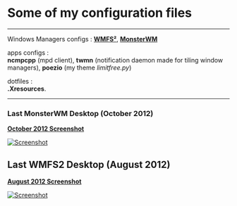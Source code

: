 # Some of my configuration files
- - -

Windows Managers configs :
[**WMFS²**](http://wmfs.info), [**MonsterWM**](https://github.com/c00kiemon5ter/monsterwm)

apps configs :  
**ncmpcpp** (mpd client), **twmn** (notification daemon made for tiling window managers), **poezio** (my theme *limitfree.py*)

dotfiles :  
**.Xresources**.

- - -

### Last MonsterWM Desktop (October 2012)
[**October 2012 Screenshot**](https://github.com/Schoewilliam/configs/blob/master/screenshots/october2012.png)

[![Screenshot](https://github.com/Schoewilliam/configs/blob/master/screenshots/octobre2012mini.png?raw=true)](http://schoewilliam.deviantart.com/art/MonsterWM-Archlinux-October-2012-332177827)


## Last WMFS2 Desktop (August 2012)
[**August 2012 Screenshot**](https://github.com/Schoewilliam/configs/blob/master/screenshots/aout2012.png)

[![Screenshot](https://github.com/Schoewilliam/configs/blob/master/screenshots/aout2012mini.png?raw=true)](http://schoewilliam.deviantart.com/art/WMFS2-August-2012-archlinux-320699729)

